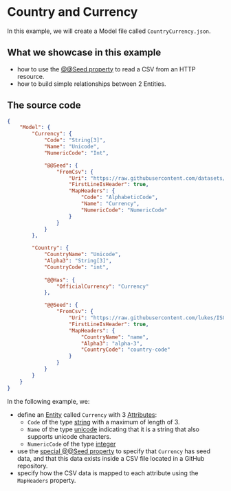 # Country and Currency
In this example, we will create a Model file called `CountryCurrency.json`.

## What we showcase in this example
- how to use the [@@Seed property](../language.md#@@seed-property) to read a CSV from an HTTP resource.
- how to build simple relationships between 2 Entities.

## The source code
~~~ JSON
{
    "Model": {
        "Currency": {
            "Code": "String[3]",
            "Name": "Unicode",
            "NumericCode": "Int",

            "@@Seed": {
                "FromCsv": {
                    "Uri": "https://raw.githubusercontent.com/datasets/currency-codes/master/data/codes-all.csv",
                    "FirstLineIsHeader": true,
                    "MapHeaders": {
                        "Code": "AlphabeticCode",
                        "Name": "Currency",
                        "NumericCode": "NumericCode"
                    }
                }
            }
        },

        "Country": {
            "CountryName": "Unicode",
            "Alpha3": "String[3]",
            "CountryCode": "int",
            
            "@@Has": {
                "OfficialCurrency": "Currency"
            },

            "@@Seed": {
                "FromCsv": {
                    "Uri": "https://raw.githubusercontent.com/lukes/ISO-3166-Countries-with-Regional-Codes/master/all/all.csv",
                    "FirstLineIsHeader": true,
                    "MapHeaders": {
                        "CountryName": "name",
                        "Alpha3": "alpha-3",
                        "CountryCode": "country-code"
                    }
                }
            }
        }
    }
}
~~~

In the following example, we:
- define an [Entity](./docs/entity.md) called `Currency` with 3 [Attributes](./docs/entity.md#attributes):
    - `Code` of the type [string](./docs/datatypes#string) with a maximum of length of 3.
    - `Name` of the type [unicode](./docs/datatypes#unicode) indicating that it is a string that also supports unicode characters.
    - `NumericCode` of the type [integer](./docs/datatypes#integer)
- use the [special @@Seed property](./docs/seed.md) to specify that `Currency` has seed data, and that this data exists inside a CSV file located in a GitHub repository.
- specify how the CSV data is mapped to each attribute using the `MapHeaders` property.